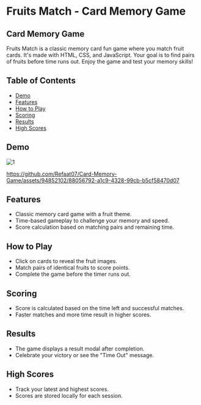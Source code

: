 # Fruits Match - Card Memory Game
Card Memory Game
----------------------------------
Fruits Match is a classic memory card fun game where you match fruit cards. It's made with HTML, CSS, and JavaScript. Your goal is to find pairs of fruits before time runs out. Enjoy the game and test your memory skills!

## Table of Contents
- [Demo](#demo)
- [Features](#features)
- [How to Play](#how-to-play)
- [Scoring](#scoring)
- [Results](#results)
- [High Scores](#high-scores)

## Demo

![1](https://github.com/Refaat07/Card-Memory-Game/assets/94852102/b6c005f1-7e98-4347-bce4-9686fdf1310d)

https://github.com/Refaat07/Card-Memory-Game/assets/94852102/88056792-a1c9-4328-99cb-b5cf58470d07


## Features
- Classic memory card game with a fruit theme.
- Time-based gameplay to challenge your memory and speed.
- Score calculation based on matching pairs and remaining time.

## How to Play
* Click on cards to reveal the fruit images.
* Match pairs of identical fruits to score points.
* Complete the game before the timer runs out.

## Scoring
* Score is calculated based on the time left and successful matches.
* Faster matches and more time result in higher scores.

## Results
* The game displays a result modal after completion.
* Celebrate your victory or see the "Time Out" message.

## High Scores
* Track your latest and highest scores.
* Scores are stored locally for each session.
